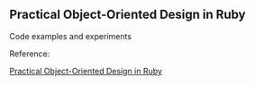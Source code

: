 ## Practical Object-Oriented Design in Ruby

Code examples and experiments

Reference:

[Practical Object-Oriented Design in Ruby](https://www.amazon.com.br/dp/B0096BYG7C/ref=dp-kindle-redirect?_encoding=UTF8&btkr=1)
